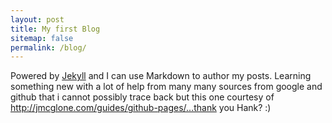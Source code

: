```yaml
---
layout: post
title: My first Blog
sitemap: false
permalink: /blog/
---
```


Powered by [Jekyll](http://jekyllrb.com) and I can use Markdown to author my posts. 
Learning something new with a lot of help from many many sources from google and github that i cannot possibly trace back 
but this one courtesy of http://jmcglone.com/guides/github-pages/...thank you Hank? :)

